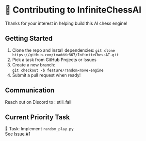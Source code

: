 # 🤝 Contributing to InfiniteChessAI

Thanks for your interest in helping build this AI chess engine!

## Getting Started

1. Clone the repo and install dependencies:
   `git clone https://github.com/imaddde867/InfiniteChessAI.git`
3. Pick a task from GitHub Projects or Issues
4. Create a new branch:  
   `git checkout -b feature/random-move-engine`
5. Submit a pull request when ready!

## Communication

Reach out on Discord to : still_fall

## Current Priority Task

🎯 Task: Implement `random_play.py`  
See [Issue #1](https://github.com/imaddde867/InfiniteChessAI/issues/1)
